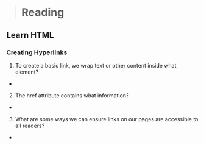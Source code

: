 ># Reading

## Learn HTML

### Creating Hyperlinks
1. To create a basic link, we wrap text or other content inside what element?

* 

2. The href attribute contains what information?

* 

3. What are some ways we can ensure links on our pages are accessible to all readers?

* 

